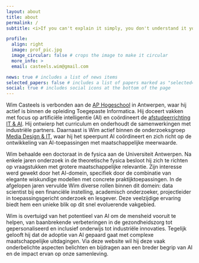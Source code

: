 ```yaml
---
layout: about
title: about
permalink: /
subtitle: <i>If you can't explain it simply, you don't understand it yourself</i> - Albert Einstein

profile:
  align: right
  image: prof_pic.jpg
  image_circular: false # crops the image to make it circular
  more_info: >
  email: casteels.wim@gmail.com

news: true # includes a list of news items
selected_papers: false # includes a list of papers marked as "selected={true}"
social: true # includes social icons at the bottom of the page
---
```


Wim Casteels is verbonden aan de [AP Hogeschool](https://www.ap.be/) in Antwerpen, waar hij actief is binnen de opleiding Toegepaste Informatica. Hij doceert vakken met focus op artificiële intelligentie (AI) en coördineert de [afstudeerrichting IT & AI](https://www.ap.be/opleiding/it/artificial-intelligence). Hij ontwierp het curriculum en onderhoudt de samenwerkingen met industriële partners. Daarnaast is Wim actief binnen de onderzoeksgroep [Media Design & IT](https://www.ap.be/expertise/media-design-it), waar hij het speerpunt AI coördineert en zich richt op de ontwikkeling van AI-toepassingen met maatschappelijke meerwaarde.

Wim behaalde een doctoraat in de fysica aan de Universiteit Antwerpen. Na enkele jaren onderzoek in de theoretische fysica besloot hij zich te richten op vraagstukken met grotere maatschappelijke relevantie. Zijn interesse werd gewekt door het AI-domein, specifiek door de combinatie van elegante wiskundige modellen met concrete praktijktoepassingen. In de afgelopen jaren vervulde Wim diverse rollen binnen dit domein: data scientist bij een financiële instelling, academisch onderzoeker, projectleider in toepassingsgericht onderzoek en lesgever. Deze veelzijdige ervaring biedt hem een unieke blik op dit snel evoluerende vakgebied.

Wim is overtuigd van het potentieel van AI om de mensheid vooruit te helpen, van baanbrekende verbeteringen in de gezondheidszorg tot gepersonaliseerd en inclusief onderwijs tot industriële innovaties. Tegelijk gelooft hij dat de adoptie van AI gepaard gaat met complexe maatschappelijke uitdagingen. Via deze website wil hij deze vaak onderbelichte aspecten belichten en bijdragen aan een breder begrip van AI en de impact ervan op onze samenleving.